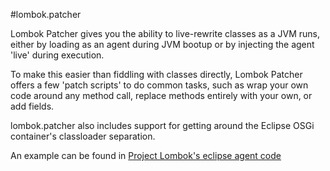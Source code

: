#lombok.patcher

Lombok Patcher gives you the ability to live-rewrite classes as a JVM runs, either by loading as an agent during JVM bootup or by injecting the agent 'live' during execution.

To make this easier than fiddling with classes directly, Lombok Patcher offers a few 'patch scripts' to do common tasks, such as wrap your own code around any method call,
replace methods entirely with your own, or add fields.

lombok.patcher also includes support for getting around the Eclipse OSGi container's classloader separation.

An example can be found in [Project Lombok's eclipse agent code](http://github.com/rzwitserloot/lombok/tree/master/src/eclipseAgent/lombok/eclipse/agent/)